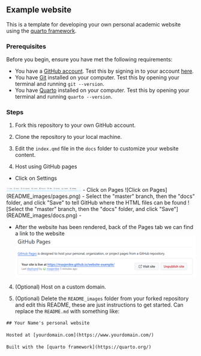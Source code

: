 ## Example website

This is a template for developing your own personal academic website using the [quarto framework](https://quarto.org/).

### Prerequisites

Before you begin, ensure you have met the following requirements:

- You have a [GitHub account](https://github.com/join).
    Test this by signing in to your account [here](https://github.com/login).
- You have [Git](https://git-scm.com/) installed on your computer.
    Test this by opening your terminal and running `git --version`.
- You have [Quarto](https://quarto.org/docs/get-started/) installed on your computer.
    Test this by opening your terminal and running `quarto --version`.

### Steps

1. Fork this repository to your own GitHub account. 


2. Clone the repository to your local machine.


3. Edit the `index.qmd` file in the `docs` folder to customize your website content.


3. Host using GitHub pages
- Click on Settings
<img src="README_images/settings.png" width="200"/>
- Click on Pages
![Click on Pages](README_images/pages.png)
- Select the "master" branch, then the "docs" folder, and click "Save" to tell GitHub where the HTML files can be found
![Select the "master" branch, then the "docs" folder, and click "Save"](README_images/docs.png)
- 


- After the website has been rendered, back of the Pages tab we can find a link to the website
![After the website has been rendered, back of the Pages tab we can find a link to the website](README_images/hosted.png)

4. (Optional) Host on a custom domain. 

5. (Optional) Delete the `README_images` folder from your forked repository and edit this README, these are just instructions to get started. Can replace the `README.md` with something like:

```
## Your Name's personal website

Hosted at [yourdomain.com](https://www.yourdomain.com/)

Built with the [quarto framework](https://quarto.org/)
```
